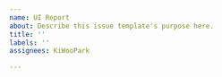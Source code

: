 ```yaml
---
name: UI Report
about: Describe this issue template's purpose here.
title: ''
labels: ''
assignees: KiWooPark

---
```



